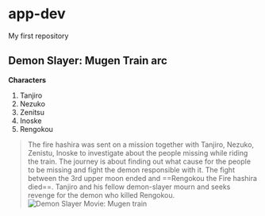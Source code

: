 # app-dev
My first repository
## Demon Slayer: Mugen Train arc
**Characters**
1. Tanjiro
2. Nezuko
3. Zenitsu
4. Inoske
5. Rengokou
> The fire hashira was sent on a mission together with Tanjiro, Nezuko, Zenistu, Inoske to investigate about the people missing while riding the train. The journey is about finding out what cause for the people to be missing and fight the demon responsible with it.
The fight between the 3rd upper moon ended and ==Rengokou the Fire hashira died==. Tanjiro and his fellow demon-slayer mourn and seeks revenge for the demon who killed Rengokou.
![Demon Slayer Movie: Mugen train]([C:\Users\Student\Documents\MV5BODI2NjdlYWItMTE1ZC00YzI2LTlhZGQtNzE3NzA4MWM0ODYzXkEyXkFqcGdeQXVyNjU1OTg4OTM@._V1_.jpg](https://www.pinterest.ph/pin/802063014878459580/))

